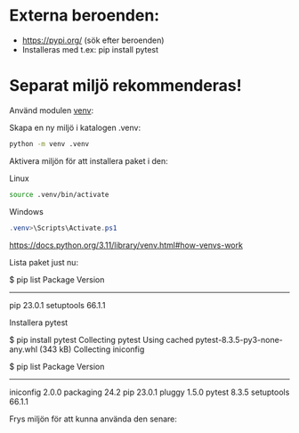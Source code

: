 # Externa beroenden:

- https://pypi.org/ (sök efter beroenden)
- Installeras med t.ex: pip install pytest

# Separat miljö rekommenderas!

Använd modulen [venv][1]:

Skapa en ny miljö i katalogen .venv:

```bash
python -m venv .venv
```

Aktivera miljön för att installera paket i den:

Linux
```bash
source .venv/bin/activate
```
Windows
```powershell
.venv>\Scripts\Activate.ps1
```

https://docs.python.org/3.11/library/venv.html#how-venvs-work

Lista paket just nu:

$ pip list
Package    Version
---------- -------
pip        23.0.1
setuptools 66.1.1

Installera pytest

$ pip install pytest
Collecting pytest
  Using cached pytest-8.3.5-py3-none-any.whl (343 kB)
Collecting iniconfig

$ pip list
Package    Version
---------- -------
iniconfig  2.0.0
packaging  24.2
pip        23.0.1
pluggy     1.5.0
pytest     8.3.5
setuptools 66.1.1

Frys miljön för att kunna använda den senare:



[1]: https://docs.python.org/3.11/library/venv.html
